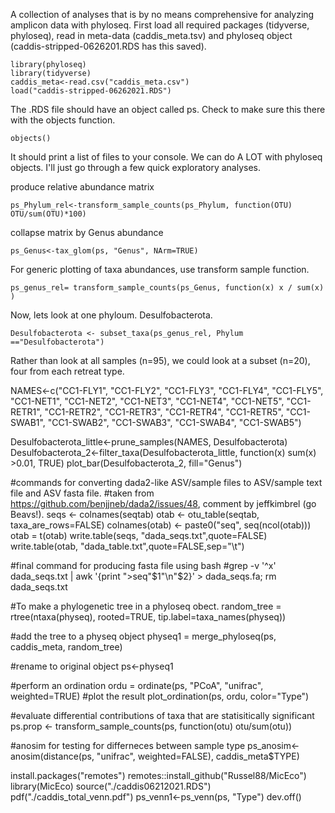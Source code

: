 A collection of analyses that is by no means comprehensive for analyzing amplicon data with phyloseq.
First load all required packages (tidyverse, phyloseq), read in meta-data (caddis_meta.tsv) and phyloseq object (caddis-stripped-0626201.RDS has this saved). 
```
library(phyloseq)
library(tidyverse)
caddis_meta<-read.csv("caddis_meta.csv")
load("caddis-stripped-06262021.RDS")
```
The .RDS file should have an object called ps. Check to make sure this there with the objects function.

```
objects()
```
It should print a list of files to your console.
We can do A LOT with phyloseq objects. I'll just go through a few quick exploratory analyses.

produce relative abundance matrix

```
ps_Phylum_rel<-transform_sample_counts(ps_Phylum, function(OTU) OTU/sum(OTU)*100)
```

collapse matrix by Genus abundance                                       
```
ps_Genus<-tax_glom(ps, "Genus", NArm=TRUE)
```

For generic plotting of taxa abundances, use transform sample function.

```
ps_genus_rel= transform_sample_counts(ps_Genus, function(x) x / sum(x) )
```
Now, lets look at one phyloum. Desulfobacterota.

```
Desulfobacterota <- subset_taxa(ps_genus_rel, Phylum =="Desulfobacterota")
``` 
Rather than look at all samples (n=95), we could look at a subset (n=20), four from each retreat type.

NAMES<-c("CC1-FLY1", "CC1-FLY2", "CC1-FLY3", "CC1-FLY4", "CC1-FLY5", "CC1-NET1", "CC1-NET2", "CC1-NET3", "CC1-NET4", "CC1-NET5", "CC1-RETR1", "CC1-RETR2", "CC1-RETR3", "CC1-RETR4", "CC1-RETR5", "CC1-SWAB1", "CC1-SWAB2", "CC1-SWAB3", "CC1-SWAB4", "CC1-SWAB5")

Desulfobacterota_little<-prune_samples(NAMES, Desulfobacterota)
Desulfobacterota_2<-filter_taxa(Desulfobacterota_little, function(x) sum(x) >0.01, TRUE)
plot_bar(Desulfobacterota_2, fill="Genus")

#commands for converting dada2-like ASV/sample files to ASV/sample text file and ASV fasta file.
#taken from https://github.com/benjjneb/dada2/issues/48, comment by jeffkimbrel (go Beavs!).
seqs <- colnames(seqtab)
otab <- otu_table(seqtab, taxa_are_rows=FALSE)
colnames(otab) <- paste0("seq", seq(ncol(otab)))
otab = t(otab)
write.table(seqs, "dada_seqs.txt",quote=FALSE)
write.table(otab, "dada_table.txt",quote=FALSE,sep="\t")

#final command for producing fasta file using bash
#grep -v '^x' dada_seqs.txt | awk '{print ">seq"$1"\n"$2}' > dada_seqs.fa; rm dada_seqs.txt

#To make a phylogenetic tree in a phyloseq obect.
random_tree = rtree(ntaxa(physeq), rooted=TRUE, tip.label=taxa_names(physeq))

#add the tree to a physeq object
physeq1 = merge_phyloseq(ps, caddis_meta, random_tree)

#rename to original object
ps<-physeq1

#perform an ordination
ordu = ordinate(ps, "PCoA", "unifrac", weighted=TRUE)
#plot the result
plot_ordination(ps, ordu, color="Type")

#evaluate differential contributions of taxa that are statisitically significant
ps.prop <- transform_sample_counts(ps, function(otu) otu/sum(otu))

#anosim for testing for differneces between sample type 
ps_anosim<-anosim(distance(ps, "unifrac", weighted=FALSE), caddis_meta$TYPE)

install.packages("remotes")
remotes::install_github("Russel88/MicEco")
library(MicEco)
source("./caddis06212021.RDS")
pdf("./caddis_total_venn.pdf")
ps_venn1<-ps_venn(ps, "Type")
dev.off()
                                
